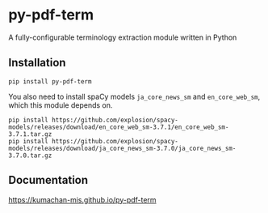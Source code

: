 # py-pdf-term

A fully-configurable terminology extraction module written in Python

## Installation

```
pip install py-pdf-term
```

You also need to install spaCy models `ja_core_news_sm` and `en_core_web_sm`, which this module depends on.

```
pip install https://github.com/explosion/spacy-models/releases/download/en_core_web_sm-3.7.1/en_core_web_sm-3.7.1.tar.gz
pip install https://github.com/explosion/spacy-models/releases/download/ja_core_news_sm-3.7.0/ja_core_news_sm-3.7.0.tar.gz
```

## Documentation

https://kumachan-mis.github.io/py-pdf-term

